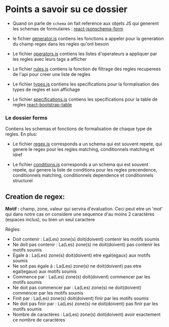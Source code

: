 # Points a savoir su ce dossier

- Quand on parle de ``schema`` on fait reference aux objets JS qui generent les schemas de formulaires : [react-jsonschema-form](https://react-jsonschema-form.readthedocs.io/en/latest/)

- le fichier [generator.js](./generator.js) contiens les fonctions a appeler pour la generation du champ regex dans les regles qu'ont besoin

- Le fichier [operators.js](./operators.js) contiens les listes d'operateurs a appliquer par les regles avec leurs tags a afficher

- Le fichier [rules.js](./table/rules.js) contiens la fonction de filtrage des regles recuperees de l'api pour creer une liste de regles

- Le fichier [types.js](./table/types.js) contiens les specifications pour la formalisation des types de regles et son affichage

- Le fichier [specifications.js](./table/specifications.js) contiens les specifications pour la table de regles [react-bootstrap-table](https://react-bootstrap-table.github.io/react-bootstrap-table2/)

### Le dossier forms 

Contiens les schemas et fonctions de formalisation de chaque type de regles. En plus:

- Le fichier [regex.js](./forms/regex.js) corresponds a un schema qui est souvent repete, qui genere le regex pour les regles matching, conditionnels matching et idref

- Le fichier [conditions.js](./forms/conditions.js) corresponds a un schema qui est souvent repete, qui genere la liste de conditions pour les regles precendence, conditionnels matching, conditionnels dependence et conditionnels structurel

## Creation de regex:

**Motif :** champ, zone, valeur qui servira d'evaluation. Ceci peut etre un 'mot' qui dans notre cas on considere une sequence d'au moins 2 caractères (espaces inclus), ou bien un seul caractere

Règles: 
* Doit contenir : La(Les) zone(s) doit(doivent) contenir les motifs soumis
* Ne doit pas contenir : La(Les) zone(s) ne doit(doivent) pas contenir les motifs soumis
* Égale à : La(Les) zone(s) doit(doivent) etre egal(egaux) aux motifs soumis
* Ne soit pas égale à : La(Les) zone(s) ne doit(doivent) pas etre egal(egaux) aux motifs soumis
* Commence par  : La(Les) zone(s) doit(doivent) commencer par les motifs soumis
* Ne doit pas commencer par : La(Les) zone(s) ne doit(doivent) commencer par les motifs soumis
* Finit par : La(Les) zone(s) doit(doivent) finir par les motifs soumis
* Ne doit pas finir par : La(Les) zone(s) ne doit(doivent) pas finir par les motifs soumis
* Nombre de caractères : La(Les) zone(s) doit(doivent) avoir exactement ce nombre de caractères

